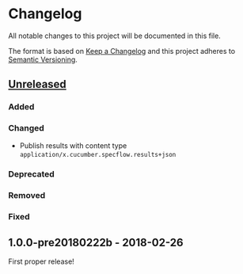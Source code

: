 # Changelog

All notable changes to this project will be documented in this file.

The format is based on [Keep a Changelog](http://keepachangelog.com/en/1.0.0/)
and this project adheres to [Semantic Versioning](http://semver.org/spec/v2.0.0.html).

## [Unreleased]

### Added

### Changed

* Publish results with content type `application/x.cucumber.specflow.results+json`

### Deprecated

### Removed

### Fixed

## 1.0.0-pre20180222b - 2018-02-26

First proper release!

[Unreleased]: https://github.com/cucumber-ltd/cucumber-pro-plugin-specflow/compare/1.0.0-pre20180222b...HEAD
